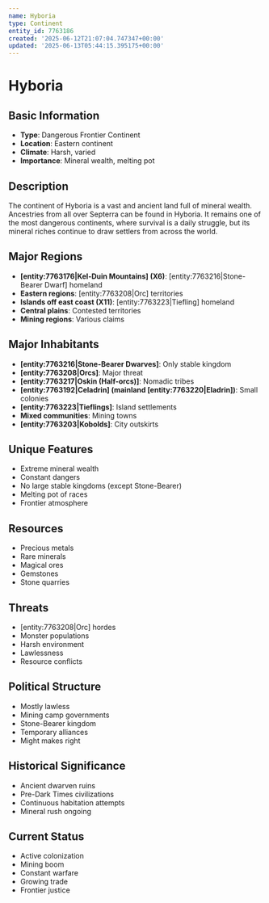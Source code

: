 ```yaml
---
name: Hyboria
type: Continent
entity_id: 7763186
created: '2025-06-12T21:07:04.747347+00:00'
updated: '2025-06-13T05:44:15.395175+00:00'
---
```


# Hyboria

## Basic Information
- **Type**: Dangerous Frontier Continent
- **Location**: Eastern continent
- **Climate**: Harsh, varied
- **Importance**: Mineral wealth, melting pot

## Description
The continent of Hyboria is a vast and ancient land full of mineral wealth. Ancestries from all over Septerra can be found in Hyboria. It remains one of the most dangerous continents, where survival is a daily struggle, but its mineral riches continue to draw settlers from across the world.

## Major Regions
- **[entity:7763176|Kel-Duin Mountains] (X6)**: [entity:7763216|Stone-Bearer Dwarf] homeland
- **Eastern regions**: [entity:7763208|Orc] territories
- **Islands off east coast (X11)**: [entity:7763223|Tiefling] homeland
- **Central plains**: Contested territories
- **Mining regions**: Various claims

## Major Inhabitants
- **[entity:7763216|Stone-Bearer Dwarves]**: Only stable kingdom
- **[entity:7763208|Orcs]**: Major threat
- **[entity:7763217|Oskin (Half-orcs)]**: Nomadic tribes
- **[entity:7763192|Celadrin] (mainland [entity:7763220|Eladrin])**: Small colonies
- **[entity:7763223|Tieflings]**: Island settlements
- **Mixed communities**: Mining towns
- **[entity:7763203|Kobolds]**: City outskirts

## Unique Features
- Extreme mineral wealth
- Constant dangers
- No large stable kingdoms (except Stone-Bearer)
- Melting pot of races
- Frontier atmosphere

## Resources
- Precious metals
- Rare minerals
- Magical ores
- Gemstones
- Stone quarries

## Threats
- [entity:7763208|Orc] hordes
- Monster populations
- Harsh environment
- Lawlessness
- Resource conflicts

## Political Structure
- Mostly lawless
- Mining camp governments
- Stone-Bearer kingdom
- Temporary alliances
- Might makes right

## Historical Significance
- Ancient dwarven ruins
- Pre-Dark Times civilizations
- Continuous habitation attempts
- Mineral rush ongoing

## Current Status
- Active colonization
- Mining boom
- Constant warfare
- Growing trade
- Frontier justice